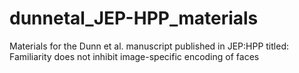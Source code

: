 # dunnetal_JEP-HPP_materials
Materials for the Dunn et al. manuscript published in JEP:HPP titled: Familiarity does not inhibit image-specific encoding of faces
